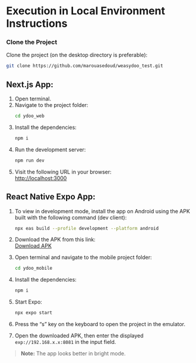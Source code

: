 # Execution in Local Environment Instructions

### Clone the Project

Clone the project (on the desktop directory is preferable):

```bash
git clone https://github.com/marouasedoud/weasydoo_test.git
```

## Next.js App:

1. Open terminal.
2. Navigate to the project folder:
   ```bash
   cd ydoo_web
   ```
3. Install the dependencies:
   ```bash
   npm i
   ```
4. Run the development server:
   ```bash
   npm run dev
   ```
5. Visit the following URL in your browser:  
   [http://localhost:3000](http://localhost:3000)

## React Native Expo App:

1. To view in development mode, install the app on Android using the APK built with the following command (dev client):

   ```bash
   npx eas build --profile development --platform android
   ```

2. Download the APK from this link:  
   [Download APK](https://expo.dev/accounts/maroua_sedoud/projects/ydoo_mobile/builds/73dc898a-09c7-4b37-9a9b-4a3639483c1c)

3. Open terminal and navigate to the mobile project folder:
   ```bash
   cd ydoo_mobile
   ```
4. Install the dependencies:
   ```bash
   npm i
   ```
5. Start Expo:
   ```bash
   npx expo start
   ```
6. Press the “s” key on the keyboard to open the project in the emulator.
7. Open the downloaded APK, then enter the displayed `exp://192.168.x.x:8081` in the input field.

> **Note:** The app looks better in bright mode.
